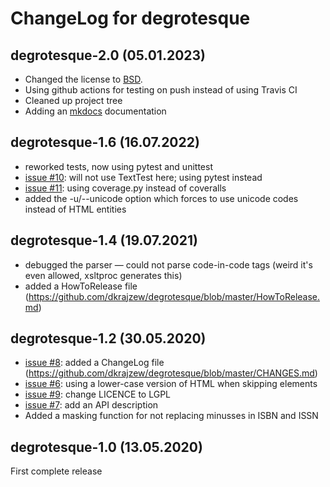ChangeLog for degrotesque
=========================

degrotesque-2.0 (05.01.2023)
----------------------------

* Changed the license to [BSD](license.md).
* Using github actions for testing on push instead of using Travis CI
* Cleaned up project tree
* Adding an [mkdocs](https://www.mkdocs.org/) documentation


degrotesque-1.6 (16.07.2022)
----------------------------
* reworked tests, now using pytest and unittest
* [issue #10](https://github.com/dkrajzew/degrotesque/issues/10): will not use TextTest here; using pytest instead
* [issue #11](https://github.com/dkrajzew/degrotesque/issues/11): using coverage.py instead of coveralls
* added the -u/--unicode option which forces to use unicode codes instead of HTML entities


degrotesque-1.4 (19.07.2021)
----------------------------
* debugged the parser &mdash; could not parse code-in-code tags (weird it&apos;s even allowed, xsltproc generates this)
* added a HowToRelease file (https://github.com/dkrajzew/degrotesque/blob/master/HowToRelease.md)


degrotesque-1.2 (30.05.2020)
----------------------------
* [issue #8](https://github.com/dkrajzew/degrotesque/issues/8): added a ChangeLog file (https://github.com/dkrajzew/degrotesque/blob/master/CHANGES.md)
* [issue #6](https://github.com/dkrajzew/degrotesque/issues/6): using a lower-case version of HTML when skipping elements
* [issue #9](https://github.com/dkrajzew/degrotesque/issues/9): change LICENCE to LGPL
* [issue #7](https://github.com/dkrajzew/degrotesque/issues/7): add an API description
* Added a masking function for not replacing minusses in ISBN and ISSN


degrotesque-1.0 (13.05.2020)
----------------------------
First complete release



